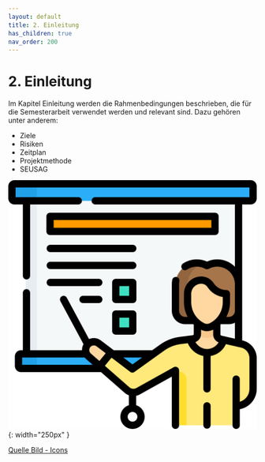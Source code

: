 ```yaml
---
layout: default
title: 2. Einleitung
has_children: true
nav_order: 200
---
```


# 2. Einleitung

Im Kapitel Einleitung werden die Rahmenbedingungen beschrieben, die für die Semesterarbeit verwendet werden und relevant sind.
Dazu gehören unter anderem:

- Ziele
- Risiken
- Zeitplan
- Projektmethode
- SEUSAG

![Einleitung](../ressources/icons/training.png){: width="250px" }

[Quelle Bild - Icons](../anhang/600-quellen.html#64-icons)
